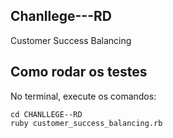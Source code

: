 ## Chanllege---RD
Customer Success Balancing

## Como rodar os testes

No terminal, execute os comandos:

```
cd CHANLLEGE--RD
ruby customer_success_balancing.rb
